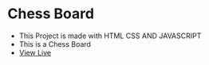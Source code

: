 # Chess Board
- This Project is made with HTML CSS AND JAVASCRIPT
- This is a Chess Board
- [View Live](https://chessboard-codequillcrafts)